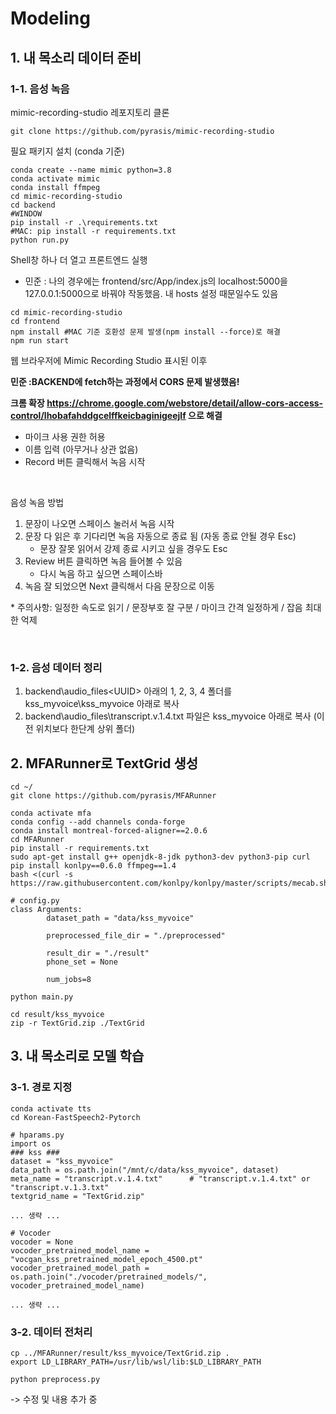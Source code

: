 # Modeling

## 1. 내 목소리 데이터 준비

### 1-1. 음성 녹음

mimic-recording-studio 레포지토리 클론

```Shell
git clone https://github.com/pyrasis/mimic-recording-studio
```

필요 패키지 설치 (conda 기준)

```
conda create --name mimic python=3.8
conda activate mimic
conda install ffmpeg
cd mimic-recording-studio
cd backend
#WINDOW
pip install -r .\requirements.txt
#MAC: pip install -r requirements.txt
python run.py
```

Shell창 하나 더 열고 프론트엔드 실행
- 민준 : 나의 경우에는 frontend/src/App/index.js의 localhost:5000을 127.0.0.1:5000으로 바꿔야 작동했음. 내 hosts 설정 때문일수도 있음

```
cd mimic-recording-studio
cd frontend
npm install #MAC 기준 호환성 문제 발생(npm install --force)로 해결
npm run start
```


웹 브라우저에 Mimic Recording Studio 표시된 이후

**민준 :BACKEND에 fetch하는 과정에서 CORS 문제 발생했음!**

**크롬 확장 https://chrome.google.com/webstore/detail/allow-cors-access-control/lhobafahddgcelffkeicbaginigeejlf 으로 해결**
- 마이크 사용 권한 허용
- 이름 입력 (아무거나 상관 없음)
- Record 버튼 클릭해서 녹음 시작

<br>

음성 녹음 방법

1. 문장이 나오면 스페이스 눌러서 녹음 시작
2. 문장 다 읽은 후 기다리면 녹음 자동으로 종료 됨 (자동 종료 안될 경우 Esc)
   - 문장 잘못 읽어서 강제 종료 시키고 싶을 경우도 Esc
3. Review 버튼 클릭하면 녹음 들어볼 수 있음
   - 다시 녹음 하고 싶으면 스페이스바
4. 녹음 잘 되었으면 Next 클릭해서 다음 문장으로 이동

\* 주의사항: 일정한 속도로 읽기 / 문장부호 잘 구분 / 마이크 간격 일정하게 / 잡음 최대한 억제

<br>

### 1-2. 음성 데이터 정리

1. backend\audio_files\<UUID> 아래의 1, 2, 3, 4 폴더를 kss_myvoice\kss_myvoice 아래로 복사
2. backend\audio_files\transcript.v.1.4.txt 파일은 kss_myvoice 아래로 복사 (이전 위치보다 한단계 상위 폴더)

## 2. MFARunner로 TextGrid 생성

```
cd ~/
git clone https://github.com/pyrasis/MFARunner

conda activate mfa
conda config --add channels conda-forge
conda install montreal-forced-aligner==2.0.6
cd MFARunner
pip install -r requirements.txt
sudo apt-get install g++ openjdk-8-jdk python3-dev python3-pip curl
pip install konlpy==0.6.0 ffmpeg==1.4
bash <(curl -s https://raw.githubusercontent.com/konlpy/konlpy/master/scripts/mecab.sh)
```

```
# config.py
class Arguments:
        dataset_path = "data/kss_myvoice"

        preprocessed_file_dir = "./preprocessed"

        result_dir = "./result"
        phone_set = None

        num_jobs=8
```

```
python main.py
```

```
cd result/kss_myvoice
zip -r TextGrid.zip ./TextGrid
```

## 3. 내 목소리로 모델 학습

### 3-1. 경로 지정

```
conda activate tts
cd Korean-FastSpeech2-Pytorch
```

```
# hparams.py
import os
### kss ###
dataset = "kss_myvoice"
data_path = os.path.join("/mnt/c/data/kss_myvoice", dataset)
meta_name = "transcript.v.1.4.txt"      # "transcript.v.1.4.txt" or "transcript.v.1.3.txt"
textgrid_name = "TextGrid.zip"

... 생략 ...

# Vocoder
vocoder = None
vocoder_pretrained_model_name = "vocgan_kss_pretrained_model_epoch_4500.pt"
vocoder_pretrained_model_path = os.path.join("./vocoder/pretrained_models/", vocoder_pretrained_model_name)

... 생략 ...
```

### 3-2. 데이터 전처리

```
cp ../MFARunner/result/kss_myvoice/TextGrid.zip .
export LD_LIBRARY_PATH=/usr/lib/wsl/lib:$LD_LIBRARY_PATH
```

```
python preprocess.py
```

-> 수정 및 내용 추가 중
